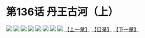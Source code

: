 # 第136话 丹王古河（上）
![](https://mhpic.xiaomingtaiji.net/comic/D/斗破苍穹拆分版/136话/1.jpg-zymk.middle.webp)
![](https://mhpic.xiaomingtaiji.net/comic/D/斗破苍穹拆分版/136话/2.jpg-zymk.middle.webp)
![](https://mhpic.xiaomingtaiji.net/comic/D/斗破苍穹拆分版/136话/3.jpg-zymk.middle.webp)
![](https://mhpic.xiaomingtaiji.net/comic/D/斗破苍穹拆分版/136话/4.jpg-zymk.middle.webp)
![](https://mhpic.xiaomingtaiji.net/comic/D/斗破苍穹拆分版/136话/5.jpg-zymk.middle.webp)
![](https://mhpic.xiaomingtaiji.net/comic/D/斗破苍穹拆分版/136话/6.jpg-zymk.middle.webp)
![](https://mhpic.xiaomingtaiji.net/comic/D/斗破苍穹拆分版/136话/7.jpg-zymk.middle.webp)
![](https://mhpic.xiaomingtaiji.net/comic/D/斗破苍穹拆分版/136话/8.jpg-zymk.middle.webp)
[【上一章】](./135.md)
[【目录】](./README.md)
[【下一章】](./137.md)
